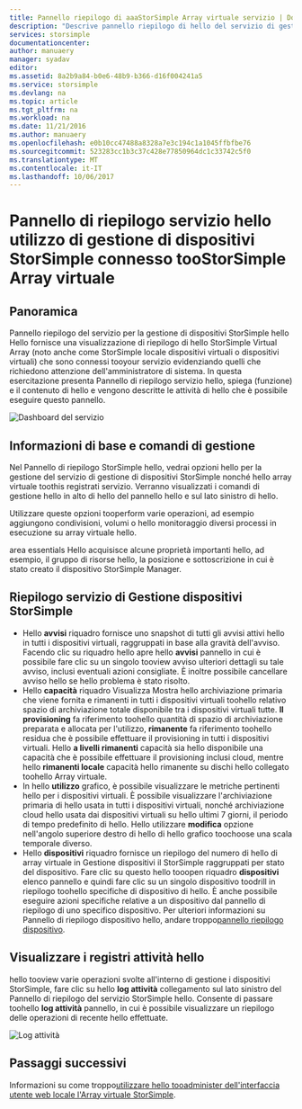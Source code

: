 ```yaml
---
title: Pannello riepilogo di aaaStorSimple Array virtuale servizio | Documenti Microsoft
description: "Descrive pannello riepilogo di hello del servizio di gestione di dispositivi StorSimple e illustra come toouse, integrità hello toomonitor della matrice virtuale StorSimple."
services: storsimple
documentationcenter: 
author: manuaery
manager: syadav
editor: 
ms.assetid: 8a2b9a84-b0e6-48b9-b366-d16f004241a5
ms.service: storsimple
ms.devlang: na
ms.topic: article
ms.tgt_pltfrm: na
ms.workload: na
ms.date: 11/21/2016
ms.author: manuaery
ms.openlocfilehash: e0b10cc47488a8328a7e3c194c1a1045ffbfbe76
ms.sourcegitcommit: 523283cc1b3c37c428e77850964dc1c33742c5f0
ms.translationtype: MT
ms.contentlocale: it-IT
ms.lasthandoff: 10/06/2017
---
```

# <a name="use-hello-service-summary-blade-for-storsimple-device-manager-connected-toostorsimple-virtual-array"></a>Pannello di riepilogo servizio hello utilizzo di gestione di dispositivi StorSimple connesso tooStorSimple Array virtuale
## <a name="overview"></a>Panoramica
Pannello riepilogo del servizio per la gestione di dispositivi StorSimple hello Hello fornisce una visualizzazione di riepilogo di hello StorSimple Virtual Array (noto anche come StorSimple locale dispositivi virtuali o dispositivi virtuali) che sono connessi tooyour servizio evidenziando quelli che richiedono attenzione dell'amministratore di sistema. In questa esercitazione presenta Pannello di riepilogo servizio hello, spiega (funzione) e il contenuto di hello e vengono descritte le attività di hello che è possibile eseguire questo pannello.

![Dashboard del servizio](./media/storsimple-virtual-array-service-summary/service-blade.png)

## <a name="management-commands-and-essentials"></a>Informazioni di base e comandi di gestione
Nel Pannello di riepilogo StorSimple hello, vedrai opzioni hello per la gestione del servizio di gestione di dispositivi StorSimple nonché hello array virtuale toothis registrati servizio. Verranno visualizzati i comandi di gestione hello in alto di hello del pannello hello e sul lato sinistro di hello.

Utilizzare queste opzioni tooperform varie operazioni, ad esempio aggiungono condivisioni, volumi o hello monitoraggio diversi processi in esecuzione su array virtuale hello.

area essentials Hello acquisisce alcune proprietà importanti hello, ad esempio, il gruppo di risorse hello, la posizione e sottoscrizione in cui è stato creato il dispositivo StorSimple Manager.

## <a name="storsimple-device-manager-service-summary"></a>Riepilogo servizio di Gestione dispositivi StorSimple
* Hello **avvisi** riquadro fornisce uno snapshot di tutti gli avvisi attivi hello in tutti i dispositivi virtuali, raggruppati in base alla gravità dell'avviso. Facendo clic su riquadro hello apre hello **avvisi** pannello in cui è possibile fare clic su un singolo tooview avviso ulteriori dettagli su tale avviso, inclusi eventuali azioni consigliate. È inoltre possibile cancellare avviso hello se hello problema è stato risolto.
* Hello **capacità** riquadro Visualizza Mostra hello archiviazione primaria che viene fornita e rimanenti in tutti i dispositivi virtuali toohello relativo spazio di archiviazione totale disponibile tra i dispositivi virtuali tutte. **Il provisioning** fa riferimento toohello quantità di spazio di archiviazione preparata e allocata per l'utilizzo, **rimanente** fa riferimento toohello residua che è possibile effettuare il provisioning in tutti i dispositivi virtuali. Hello **a livelli rimanenti** capacità sia hello disponibile una capacità che è possibile effettuare il provisioning inclusi cloud, mentre hello **rimanenti locale** capacità hello rimanente su dischi hello collegato toohello Array virtuale.
* In hello **utilizzo** grafico, è possibile visualizzare le metriche pertinenti hello per i dispositivi virtuali. È possibile visualizzare l'archiviazione primaria di hello usata in tutti i dispositivi virtuali, nonché archiviazione cloud hello usata dai dispositivi virtuali su hello ultimi 7 giorni, il periodo di tempo predefinito di hello. Hello utilizzare **modifica** opzione nell'angolo superiore destro di hello di hello grafico toochoose una scala temporale diverso.
* Hello **dispositivi** riquadro fornisce un riepilogo del numero di hello di array virtuale in Gestione dispositivi il StorSimple raggruppati per stato del dispositivo. Fare clic su questo hello tooopen riquadro **dispositivi** elenco pannello e quindi fare clic su un singolo dispositivo toodrill in riepilogo toohello specifiche di dispositivo di hello. È anche possibile eseguire azioni specifiche relative a un dispositivo dal pannello di riepilogo di uno specifico dispositivo. Per ulteriori informazioni su Pannello di riepilogo dispositivo hello, andare troppo[pannello riepilogo dispositivo](storsimple-virtual-array-device-summary.md).

## <a name="view-hello-activity-logs"></a>Visualizzare i registri attività hello
hello tooview varie operazioni svolte all'interno di gestione i dispositivi StorSimple, fare clic su hello **log attività** collegamento sul lato sinistro del Pannello di riepilogo del servizio StorSimple hello. Consente di passare toohello **log attività** pannello, in cui è possibile visualizzare un riepilogo delle operazioni di recente hello effettuate.

![Log attività](./media/storsimple-virtual-array-service-summary/activity-log.png)

## <a name="next-steps"></a>Passaggi successivi
Informazioni su come troppo[utilizzare hello tooadminister dell'interfaccia utente web locale l'Array virtuale StorSimple](storsimple-ova-web-ui-admin.md).

